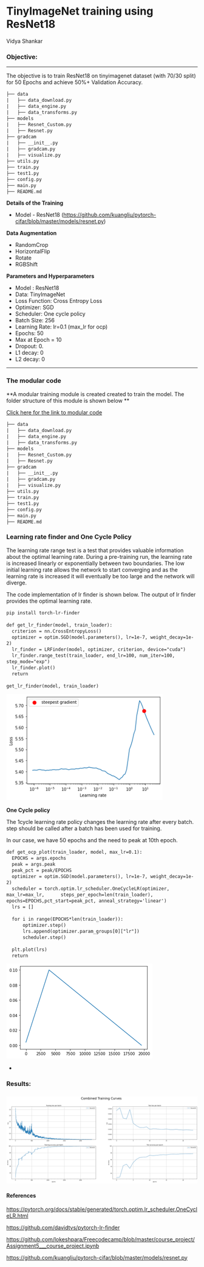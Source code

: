 # TinyImageNet training using ResNet18

Vidya Shankar




### Objective:

---
The objective is to train ResNet18 on tinyimagenet dataset (with 70/30 split) for 50 Epochs and achieve 50%+ Validation Accuracy.


      
    ├── data
    |   ├── data_download.py 
    |   ├── data_engine.py 
    |   ├── data_transforms.py
    ├── models  
    |   ├── Resnet_Custom.py 
    |   ├── Resnet.py
    ├── gradcam  
    |   ├── __init__.py 
    |   ├── gradcam.py
    |   ├── visualize.py
    ├── utils.py
    ├── train.py
    ├── test1.py 
    ├── config.py
    ├── main.py     
    ├── README.md  



**Details of the Training**

- Model - ResNet18 (https://github.com/kuangliu/pytorch-cifar/blob/master/models/resnet.py)

**Data Augmentation**

- RandomCrop
- HorizontalFlip
- Rotate
- RGBShift

**Parameters and Hyperparameters**

- Model : ResNet18
- Data: TinyImageNet
- Loss Function: Cross Entropy Loss
- Optimizer: SGD
- Scheduler: One cycle policy
- Batch Size: 256
- Learning Rate: lr=0.1 (max_lr for ocp)
- Epochs: 50
- Max at Epoch = 10
- Dropout: 0.
- L1 decay: 0
- L2 decay: 0

---

### The modular code  

**A modular training module is created created to train the model. The folder structure of this module is shown below **

[Click here for the link to modular code](https://github.com/vvshankar78/Pytorch_Wrapper)

```
├── data
|   ├── data_download.py 
|   ├── data_engine.py 
|   ├── data_transforms.py
├── models  
|   ├── Resnet_Custom.py 
|   ├── Resnet.py
├── gradcam  
|   ├── __init__.py 
|   ├── gradcam.py
|   ├── visualize.py
├── utils.py
├── train.py
├── test1.py 
├── config.py
├── main.py     
├── README.md  
```



### Learning rate finder and One Cycle Policy

The learning rate range test is a test that provides valuable information about the optimal learning rate. During a pre-training run, the learning rate is increased linearly or exponentially between two boundaries. The low initial learning rate allows the network to start converging and as the learning rate is increased it will eventually be too large and the network will diverge.

The code implementation of lr finder is shown below. The output of lr finder provides the optimal learning rate. 

```
pip install torch-lr-finder

def get_lr_finder(model, train_loader):
  criterion = nn.CrossEntropyLoss()
  optimizer = optim.SGD(model.parameters(), lr=1e-7, weight_decay=1e-2)
  lr_finder = LRFinder(model, optimizer, criterion, device="cuda")
  lr_finder.range_test(train_loader, end_lr=100, num_iter=100, step_mode="exp")
  lr_finder.plot()
  return
  
get_lr_finder(model, train_loader)
```

<img src="https://github.com/vvshankar78/DeepLearning/blob/master/Extensive%20VisionAI-EVA6/10_Object_Localization/TinyImagenet/outputs/LR_finder.png?raw=false" style="zoom: 105%;" />



**One Cycle policy**

The 1cycle learning rate policy changes the learning rate after every batch. step should be called after a batch has been used for training.

In our case, we have 50 epochs and the need to peak at 10th epoch. 



```
def get_ocp_plot(train_loader, model, max_lr=0.1):   
  EPOCHS = args.epochs
  peak = args.peak
  peak_pct = peak/EPOCHS
  optimizer = optim.SGD(model.parameters(), lr=1e-7, weight_decay=1e-2)
  scheduler = torch.optim.lr_scheduler.OneCycleLR(optimizer, max_lr=max_lr, 	 steps_per_epoch=len(train_loader), epochs=EPOCHS,pct_start=peak_pct, anneal_strategy='linear')
  lrs = []

  for i in range(EPOCHS*len(train_loader)):
      optimizer.step()
      lrs.append(optimizer.param_groups[0]["lr"])
      scheduler.step()

  plt.plot(lrs)
  return
```

<img src="https://github.com/vvshankar78/DeepLearning/blob/master/Extensive%20VisionAI-EVA6/10_Object_Localization/TinyImagenet/outputs/OCP.png?raw=false" style="zoom: 100%;" />



- 



### Results:






### <img src="https://github.com/vvshankar78/DeepLearning/blob/master/Extensive%20VisionAI-EVA6/09_Custom_Resnet/Images/train-test-curves.png?raw=false" style="zoom: 100%;" />





#### References

https://pytorch.org/docs/stable/generated/torch.optim.lr_scheduler.OneCycleLR.html

https://github.com/davidtvs/pytorch-lr-finder

https://github.com/lokeshpara/Freecodecamp/blob/master/course_project/Assignment5___course_project.ipynb

https://github.com/kuangliu/pytorch-cifar/blob/master/models/resnet.py





